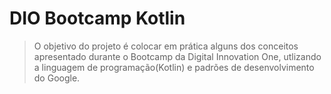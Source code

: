 # DIO Bootcamp Kotlin
> O objetivo do projeto é colocar em prática alguns dos conceitos apresentado durante o Bootcamp da Digital Innovation One, utlizando a linguagem de programação(Kotlin) e padrões de desenvolvimento do Google. </br>
